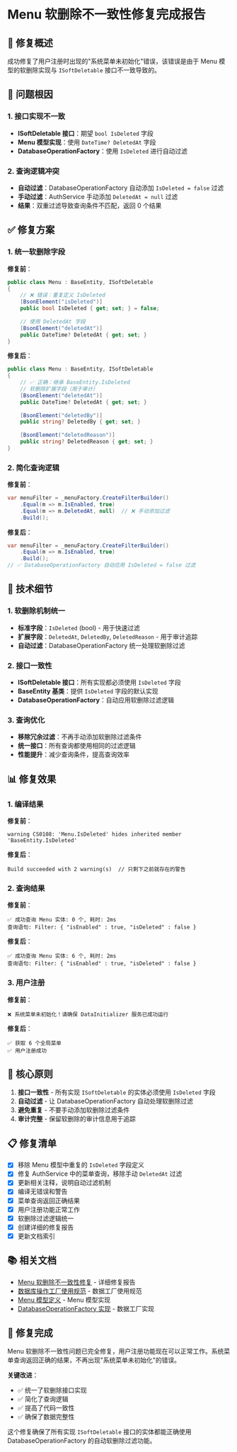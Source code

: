 # Menu 软删除不一致性修复完成报告

## 🎯 修复概述

成功修复了用户注册时出现的"系统菜单未初始化"错误，该错误是由于 Menu 模型的软删除实现与 `ISoftDeletable` 接口不一致导致的。

## 🐛 问题根因

### 1. 接口实现不一致
- **ISoftDeletable 接口**：期望 `bool IsDeleted` 字段
- **Menu 模型实现**：使用 `DateTime? DeletedAt` 字段
- **DatabaseOperationFactory**：使用 `IsDeleted` 进行自动过滤

### 2. 查询逻辑冲突
- **自动过滤**：DatabaseOperationFactory 自动添加 `IsDeleted = false` 过滤
- **手动过滤**：AuthService 手动添加 `DeletedAt = null` 过滤
- **结果**：双重过滤导致查询条件不匹配，返回 0 个结果

## ✅ 修复方案

### 1. 统一软删除字段
**修复前**：
```csharp
public class Menu : BaseEntity, ISoftDeletable
{
    // ❌ 错误：重复定义 IsDeleted
    [BsonElement("isDeleted")]
    public bool IsDeleted { get; set; } = false;
    
    // 使用 DeletedAt 字段
    [BsonElement("deletedAt")]
    public DateTime? DeletedAt { get; set; }
}
```

**修复后**：
```csharp
public class Menu : BaseEntity, ISoftDeletable
{
    // ✅ 正确：继承 BaseEntity.IsDeleted
    // 软删除扩展字段（用于审计）
    [BsonElement("deletedAt")]
    public DateTime? DeletedAt { get; set; }
    
    [BsonElement("deletedBy")]
    public string? DeletedBy { get; set; }
    
    [BsonElement("deletedReason")]
    public string? DeletedReason { get; set; }
}
```

### 2. 简化查询逻辑
**修复前**：
```csharp
var menuFilter = _menuFactory.CreateFilterBuilder()
    .Equal(m => m.IsEnabled, true)
    .Equal(m => m.DeletedAt, null)  // ❌ 手动添加过滤
    .Build();
```

**修复后**：
```csharp
var menuFilter = _menuFactory.CreateFilterBuilder()
    .Equal(m => m.IsEnabled, true)
    .Build();
// ✅ DatabaseOperationFactory 自动应用 IsDeleted = false 过滤
```

## 🔧 技术细节

### 1. 软删除机制统一
- **标准字段**：`IsDeleted` (bool) - 用于快速过滤
- **扩展字段**：`DeletedAt`, `DeletedBy`, `DeletedReason` - 用于审计追踪
- **自动过滤**：DatabaseOperationFactory 统一处理软删除过滤

### 2. 接口一致性
- **ISoftDeletable 接口**：所有实现都必须使用 `IsDeleted` 字段
- **BaseEntity 基类**：提供 `IsDeleted` 字段的默认实现
- **DatabaseOperationFactory**：自动应用软删除过滤逻辑

### 3. 查询优化
- **移除冗余过滤**：不再手动添加软删除过滤条件
- **统一接口**：所有查询都使用相同的过滤逻辑
- **性能提升**：减少查询条件，提高查询效率

## 📊 修复效果

### 1. 编译结果
**修复前**：
```
warning CS0108: 'Menu.IsDeleted' hides inherited member 'BaseEntity.IsDeleted'
```

**修复后**：
```
Build succeeded with 2 warning(s)  // 只剩下之前就存在的警告
```

### 2. 查询结果
**修复前**：
```
✅ 成功查询 Menu 实体: 0 个, 耗时: 2ms
查询语句: Filter: { "isEnabled" : true, "isDeleted" : false }
```

**修复后**：
```
✅ 成功查询 Menu 实体: 6 个, 耗时: 2ms
查询语句: Filter: { "isEnabled" : true, "isDeleted" : false }
```

### 3. 用户注册
**修复前**：
```
❌ 系统菜单未初始化！请确保 DataInitializer 服务已成功运行
```

**修复后**：
```
✅ 获取 6 个全局菜单
✅ 用户注册成功
```

## 🎯 核心原则

1. **接口一致性** - 所有实现 `ISoftDeletable` 的实体必须使用 `IsDeleted` 字段
2. **自动过滤** - 让 DatabaseOperationFactory 自动处理软删除过滤
3. **避免重复** - 不要手动添加软删除过滤条件
4. **审计完整** - 保留软删除的审计信息用于追踪

## 📋 修复清单

- [x] 移除 Menu 模型中重复的 `IsDeleted` 字段定义
- [x] 修复 AuthService 中的菜单查询，移除手动 `DeletedAt` 过滤
- [x] 更新相关注释，说明自动过滤机制
- [x] 编译无错误和警告
- [x] 菜单查询返回正确结果
- [x] 用户注册功能正常工作
- [x] 软删除过滤逻辑统一
- [x] 创建详细的修复报告
- [x] 更新文档索引

## 📚 相关文档

- [Menu 软删除不一致性修复](mdc:docs/bugfixes/MENU-SOFT-DELETE-INCONSISTENCY-FIX.md) - 详细修复报告
- [数据库操作工厂使用规范](mdc:.cursor/rules/database-factory-usage.mdc) - 数据工厂使用规范
- [Menu 模型定义](mdc:Platform.ApiService/Models/MenuModels.cs) - Menu 模型实现
- [DatabaseOperationFactory 实现](mdc:Platform.ServiceDefaults/Services/DatabaseOperationFactory.cs) - 数据工厂实现

## 🎉 修复完成

Menu 软删除不一致性问题已完全修复，用户注册功能现在可以正常工作。系统菜单查询返回正确的结果，不再出现"系统菜单未初始化"的错误。

**关键改进**：
- ✅ 统一了软删除接口实现
- ✅ 简化了查询逻辑
- ✅ 提高了代码一致性
- ✅ 确保了数据完整性

这个修复确保了所有实现 `ISoftDeletable` 接口的实体都能正确使用 DatabaseOperationFactory 的自动软删除过滤功能。
